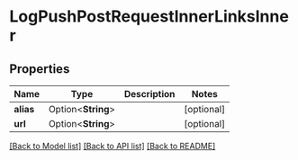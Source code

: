 # LogPushPostRequestInnerLinksInner

## Properties

Name | Type | Description | Notes
------------ | ------------- | ------------- | -------------
**alias** | Option<**String**> |  | [optional]
**url** | Option<**String**> |  | [optional]

[[Back to Model list]](../README.md#documentation-for-models) [[Back to API list]](../README.md#documentation-for-api-endpoints) [[Back to README]](../README.md)


